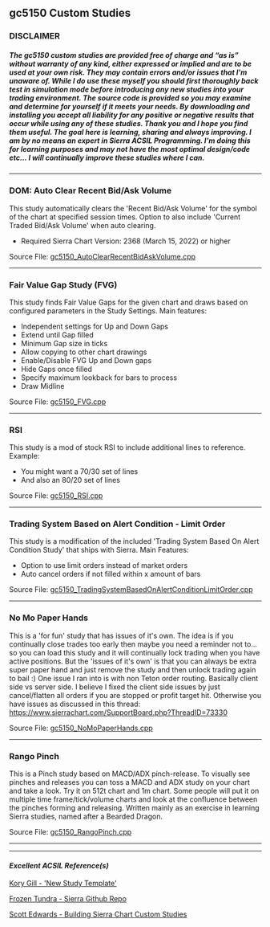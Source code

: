 ## gc5150 Custom Studies 
### DISCLAIMER 

##### The gc5150 custom studies are provided free of charge and “as is” without warranty of any kind, either expressed or implied and are to be used at your own risk. They may contain errors and/or issues that I'm unaware of. While I do use these myself you should first thoroughly back test in simulation mode before introducing any new studies into your trading environment. The source code is provided so you may examine and determine for yourself if it meets your needs. By downloading and installing you accept all liability for any positive or negative results that occur while using any of these studies. Thank you and I hope you find them useful. The goal here is learning, sharing and always improving. I am by no means an expert in Sierra ACSIL Programming. I'm doing this for learning purposes and may not have the most optimal design/code etc... I will continually improve these studies where I can.
----------------------------

### DOM: Auto Clear Recent Bid/Ask Volume 

This study automatically clears the 'Recent Bid/Ask Volume' for the symbol of the chart at specified session times. Option to also include 'Current Traded Bid/Ask Volume' when auto clearing. 

- Required Sierra Chart Version: 2368 (March 15, 2022) or higher

Source File: [gc5150_AutoClearRecentBidAskVolume.cpp](./gc5150_AutoClearRecentBidAskVolume.cpp) 

----------------------------

### Fair Value Gap Study (FVG) 

This study finds Fair Value Gaps for the given chart and draws based on configured parameters in the Study Settings. Main features: 
- Independent settings for Up and Down Gaps
- Extend until Gap filled
- Minimum Gap size in ticks
- Allow copying to other chart drawings
- Enable/Disable FVG Up and Down gaps
- Hide Gaps once filled
- Specify maximum lookback for bars to process
- Draw Midline

Source File: [gc5150_FVG.cpp](./gc5150_FVG.cpp) 

----------------------------

### RSI 
This study is a mod of stock RSI to include additional lines to reference. Example: 
- You might want a 70/30 set of lines
- And also an 80/20 set of lines

Source File: [gc5150_RSI.cpp](./gc5150_RSI.cpp) 

----------------------------

### Trading System Based on Alert Condition - Limit Order 
This study is a modification of the included 'Trading System Based On Alert Condition Study' that ships with Sierra. Main Features: 
- Option to use limit orders instead of market orders
- Auto cancel orders if not filled within x amount of bars

Source File: [gc5150_TradingSystemBasedOnAlertConditionLimitOrder.cpp](./gc5150_TradingSystemBasedOnAlertConditionLimitOrder.cpp) 

----------------------------

### No Mo Paper Hands
This is a 'for fun' study that has issues of it's own. The idea is if you continually close trades too early
then maybe you need a reminder not to... so you can load this study and it will continually lock trading when
you have active positions. But the 'issues of it's own' is that you can always be extra super paper hand and just
remove the study and then unlock trading again to bail :) One issue I ran into is with non Teton order routing.
Basically client side vs server side. I believe I fixed the client side issues by just cancel/flatten all orders
if you are stopped or profit target hit. Otherwise you have issues as discussed in this thread: https://www.sierrachart.com/SupportBoard.php?ThreadID=73330

Source File: [gc5150_NoMoPaperHands.cpp](./gc5150_NoMoPaperHands.cpp) 

----------------------------

### Rango Pinch
This is a Pinch study based on MACD/ADX pinch-release. To visually see pinches and releases you can toss
a MACD and ADX study on your chart and take a look. Try it on 512t chart and 1m chart. Some people will put
it on multiple time frame/tick/volume charts and look at the confluence between the pinches forming and releasing.
Written mainly as an exercise in learning Sierra studies, named after a Bearded Dragon.

Source File: [gc5150_RangoPinch.cpp](./gc5150_RangoPinch.cpp) 

----------------------------

---------------------------------
#### *Excellent ACSIL Reference(s)* 
[Kory Gill - 'New Study Template'](https://github.com/korygill/technical-analysis)

[Frozen Tundra - Sierra Github Repo](https://github.com/FrozenTundraTrader/sierrachart)

[Scott Edwards - Building Sierra Chart Custom Studies](https://scottedwards.tech/post/building-sierra-chart-custom-studies)
